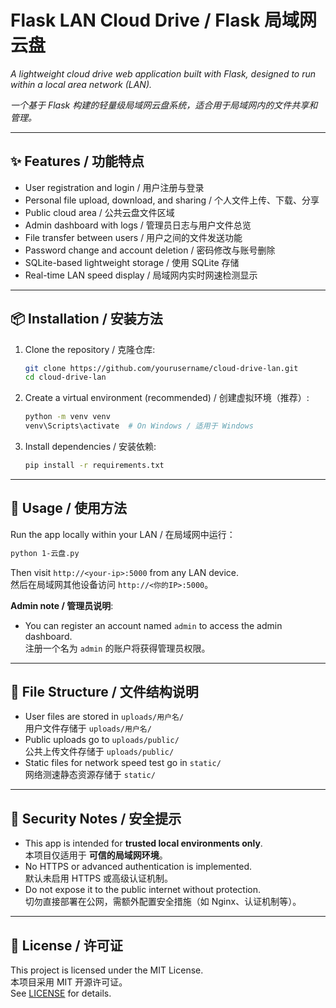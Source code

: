 # Flask LAN Cloud Drive / Flask 局域网云盘

*A lightweight cloud drive web application built with Flask, designed to run within a local area network (LAN).*

*一个基于 Flask 构建的轻量级局域网云盘系统，适合用于局域网内的文件共享和管理。*

---

## ✨ Features / 功能特点

- User registration and login / 用户注册与登录
- Personal file upload, download, and sharing / 个人文件上传、下载、分享
- Public cloud area / 公共云盘文件区域
- Admin dashboard with logs / 管理员日志与用户文件总览
- File transfer between users / 用户之间的文件发送功能
- Password change and account deletion / 密码修改与账号删除
- SQLite-based lightweight storage / 使用 SQLite 存储
- Real-time LAN speed display / 局域网内实时网速检测显示

---

## 📦 Installation / 安装方法

1. Clone the repository / 克隆仓库:
   ```bash
   git clone https://github.com/yourusername/cloud-drive-lan.git
   cd cloud-drive-lan
   ```

2. Create a virtual environment (recommended) / 创建虚拟环境（推荐）:
   ```bash
   python -m venv venv
   venv\Scripts\activate  # On Windows / 适用于 Windows
   ```

3. Install dependencies / 安装依赖:
   ```bash
   pip install -r requirements.txt
   ```

---

## 🚀 Usage / 使用方法

Run the app locally within your LAN / 在局域网中运行：

```bash
python 1-云盘.py
```

Then visit `http://<your-ip>:5000` from any LAN device.  
然后在局域网其他设备访问 `http://<你的IP>:5000`。

**Admin note / 管理员说明**:
- You can register an account named `admin` to access the admin dashboard.  
  注册一个名为 `admin` 的账户将获得管理员权限。

---

## 📁 File Structure / 文件结构说明

- User files are stored in `uploads/用户名/`  
  用户文件存储于 `uploads/用户名/`
- Public uploads go to `uploads/public/`  
  公共上传文件存储于 `uploads/public/`
- Static files for network speed test go in `static/`  
  网络测速静态资源存储于 `static/`

---

## 🔐 Security Notes / 安全提示

- This app is intended for **trusted local environments only**.  
  本项目仅适用于 **可信的局域网环境**。
- No HTTPS or advanced authentication is implemented.  
  默认未启用 HTTPS 或高级认证机制。
- Do not expose it to the public internet without protection.  
  切勿直接部署在公网，需额外配置安全措施（如 Nginx、认证机制等）。

---

## 📄 License / 许可证

This project is licensed under the MIT License.  
本项目采用 MIT 开源许可证。  
See [LICENSE](LICENSE) for details.
